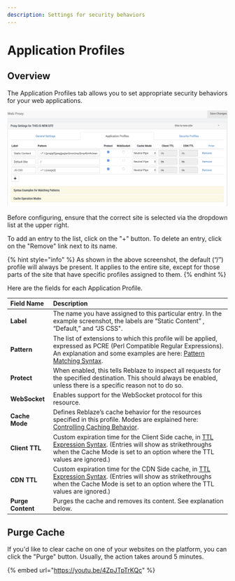 ```yaml
---
description: Settings for security behaviors
---
```


# Application Profiles

## Overview

The Application Profiles tab allows you to set appropriate security behaviors for your web applications. 

![Application Profiles View](../../../.gitbook/assets/image%20%2889%29.png)

Before configuring, ensure that the correct site is selected via the dropdown list at the upper right.

To add an entry to the list, click on the "+" button. To delete an entry, click on the "Remove" link next to its name.

{% hint style="info" %}
As shown in the above screenshot, the default \(“/”\)  profile will always be present. It applies to the entire site, except for those parts of the site that have specific profiles assigned to them.
{% endhint %}

Here are the fields for each Application Profile.

| Field Name | Description |
| :--- | :--- |
| **Label** | The name you have assigned to this particular entry. In the example screenshot, the labels are “Static Content” , “Default,” and “JS CSS". |
| **Pattern** | The list of extensions to which this profile will be applied, expressed as PCRE \(Perl Compatible Regular Expressions\). An explanation and some examples are here: [Pattern Matching Syntax](../../../reference-information-1/pattern-samples.md).  |
| **Protect** | When enabled, this tells Reblaze to inspect all requests for the specified destination. This should always be enabled, unless there is a specific reason not to do so.  |
| **WebSocket** | Enables support for the WebSocket protocol for this resource. |
| **Cache Mode** | Defines Reblaze’s cache behavior for the resources specified in this profile. Modes are explained here: [Controlling Caching Behavior](../../../using-the-product/how-do-i.../cache-modes.md).  |
| **Client TTL**  | Custom expiration time for the Client Side cache, in [TTL Expression Syntax](../../../reference-information-1/custom-ttl-values.md). \(Entries will show as strikethroughs when the Cache Mode is set to an option where the TTL values are ignored.\) |
| **CDN TTL** | Custom expiration time for the CDN Side cache, in [TTL Expression Syntax](../../../reference-information-1/custom-ttl-values.md). \(Entries will show as strikethroughs when the Cache Mode is set to an option where the TTL values are ignored.\) |
| **Purge  Content** | Purges the cache and removes its content. See explanation below. |

## Purge Cache

If you'd like to clear cache on one of your websites on the platform, you can click the "Purge" button. Usually, the action takes around 5 minutes. 

{% embed url="https://youtu.be/4ZpJTpTrKQc" %}

